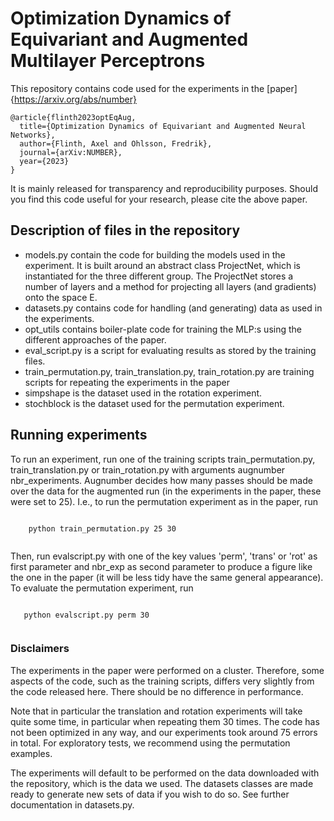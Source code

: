 # Optimization Dynamics of Equivariant and Augmented Multilayer Perceptrons

This repository contains code used for the experiments in the [paper]{https://arxiv.org/abs/number}

```
@article{flinth2023optEqAug,
  title={Optimization Dynamics of Equivariant and Augmented Neural Networks},
  author={Flinth, Axel and Ohlsson, Fredrik},
  journal={arXiv:NUMBER},
  year={2023}
}
```

It is mainly released for transparency and reproducibility purposes. Should you find this code useful for your research, please cite the above paper.

## Description of files in the repository
* models.py contain the code for building the models used in the experiment. 
It is built around an abstract class ProjectNet, which is instantiated for the three different group. 
The ProjectNet stores a number of layers and a method for projecting all layers (and gradients) onto the space E.
* datasets.py contains code for handling (and generating) data as used in the experiments. 
* opt_utils contains boiler-plate code for training the MLP:s using the different approaches of the paper. 
* eval_script.py is a script for evaluating results as stored by the training files.
* train_permutation.py, train_translation.py, train_rotation.py are training scripts for repeating the experiments in the paper
* simpshape is the dataset used in the rotation experiment.
* stochblock is the dataset used for the permutation experiment. 


## Running experiments
To run an experiment, run one of the training scripts train_permutation.py, train_translation.py or train_rotation.py with arguments augnumber nbr_experiments. 
Augnumber decides how many passes should be made over the data for the augmented run (in the experiments in the paper, these were set to 25). I.e., to run the permutation experiment as in the paper, run

```

    python train_permutation.py 25 30
    
```
 
Then, run evalscript.py with one of the key values 'perm', 'trans' or 'rot' as first parameter and nbr_exp as second parameter to produce a figure like the one in the paper (it will be less tidy
have the same general appearance). To evaluate the permutation experiment, run

```

   python evalscript.py perm 30
   
```

### Disclaimers
The experiments in the paper were performed on a cluster. Therefore, some aspects of the code, such as the training scripts, differs very slightly from the code released here. There should be no difference in performance.

Note that in particular the translation and rotation experiments will take quite some time, in particular when repeating them 30 times. The code has not been optimized in any way, and our experiments took around 75 errors in total. For exploratory tests, we recommend using the permutation examples.

The experiments will default to be performed on the data downloaded with the repository, which is the data we used. The datasets classes are made ready to generate new sets of data if you wish to do so. See further documentation in datasets.py.




